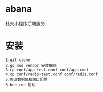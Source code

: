 # abana
社交小程序后端服务

# 安装
```
1.git clone 
2.go mod vendor 安装依赖
3.cp conf/app-test.conf conf/app.conf
4.cp conf/redis-test.conf conf/redis.conf
5.修改数据库和端口配置
6.bee run 启动

```

